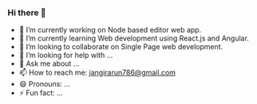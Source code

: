### Hi there 👋

<!--
**hello-arun/hello-arun** is a ✨ _special_ ✨ repository because its `README.md` (this file) appears on your GitHub profile.

Here are some ideas to get you started:

- 🔭 I’m currently working on PhD projects.
- 🌱 I’m currently learning Web Development using React.js and Angular
- 👯 I’m looking to collaborate on WebApp.
- 🤔 I’m looking for help with ...
- 💬 Ask me about ...
- 📫 How to reach me: ...
- 😄 Pronouns: ...
- ⚡ Fun fact: ...
-->
- 🔭 I’m currently working on Node based editor web app.
- 🌱 I’m currently learning Web development using React.js and Angular.
- 👯 I’m looking to collaborate on Single Page web development.
- 🤔 I’m looking for help with ...
- 💬 Ask me about ...
- 📫 How to reach me: jangirarun786@gmail.com
- 😄 Pronouns: ...
- ⚡ Fun fact: ...
